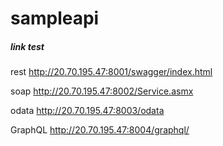 # sampleapi
##### link test
rest
http://20.70.195.47:8001/swagger/index.html

soap
http://20.70.195.47:8002/Service.asmx

odata
http://20.70.195.47:8003/odata

GraphQL
http://20.70.195.47:8004/graphql/